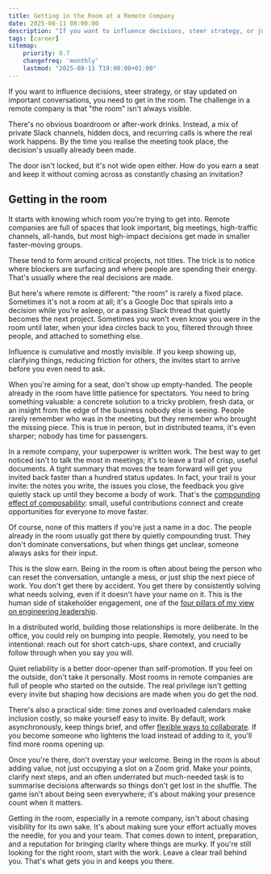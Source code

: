 ```yaml
---
title: Getting in the Room at a Remote Company
date: 2025-08-11 08:00:00
description: "If you want to influence decisions, steer strategy, or just be in the loop on the conversations that matter there's no shortcut: you need to get in the room. The challenge in a remote company is that 'the room' isn't always visible"
tags: [career]
sitemap:
    priority: 0.7
    changefreq: 'monthly'
    lastmod: "2025-08-11 T19:00:00+01:00"
---
```


If you want to influence decisions, steer strategy, or stay updated on important conversations, you need to get in the room. The challenge in a remote company is that "the room" isn't always visible.

There's no obvious boardroom or after-work drinks. Instead, a mix of private Slack channels, hidden docs, and recurring calls is where the real work happens. By the time you realise the meeting took place, the decision's usually already been made.

The door isn't locked, but it's not wide open either. How do you earn a seat and keep it without coming across as constantly chasing an invitation?

## Getting in the room

It starts with knowing which room you're trying to get into. Remote companies are full of spaces that look important, big meetings, high-traffic channels, all-hands, but most high-impact decisions get made in smaller faster-moving groups.

These tend to form around critical projects, not titles. The trick is to notice where blockers are surfacing and where people are spending their energy. That's usually where the real decisions are made.

But here's where remote is different: "the room" is rarely a fixed place. Sometimes it's not a room at all; it's a Google Doc that spirals into a decision while you're asleep, or a passing Slack thread that quietly becomes the next project. Sometimes you won't even know you were in the room until later, when your idea circles back to you, filtered through three people, and attached to something else.

Influence is cumulative and mostly invisible. If you keep showing up, clarifying things, reducing friction for others, the invites start to arrive before you even need to ask.

When you're aiming for a seat, don't show up empty-handed. The people already in the room have little patience for spectators. You need to bring something valuable: a concrete solution to a tricky problem, fresh data, or an insight from the edge of the business nobody else is seeing. People rarely remember who was in the meeting, but they remember who brought the missing piece. This is true in person, but in distributed teams, it's even sharper; nobody has time for passengers.

In a remote company, your superpower is written work. The best way to get noticed isn't to talk the most in meetings; it's to leave a trail of crisp, useful documents. A tight summary that moves the team forward will get you invited back faster than a hundred status updates. In fact, your trail is your invite: the notes you write, the issues you close, the feedback you give quietly stack up until they become a body of work. That's the [compounding effect of composability](/composable-first-reusable-forever): small, useful contributions connect and create opportunities for everyone to move faster.

Of course, none of this matters if you're just a name in a doc. The people already in the room usually got there by quietly compounding trust. They don't dominate conversations, but when things get unclear, someone always asks for their input.

This is the slow earn. Being in the room is often about being the person who can reset the conversation, untangle a mess, or just ship the next piece of work. You don't get there by accident. You get there by consistently solving what needs solving, even if it doesn't have your name on it. This is the human side of stakeholder engagement, one of the [four pillars of my view on engineering leadership](/four-pillars-of-engineering-leadership).

In a distributed world, building those relationships is more deliberate. In the office, you could rely on bumping into people. Remotely, you need to be intentional: reach out for short catch-ups, share context, and crucially follow through when you say you will.

Quiet reliability is a better door-opener than self-promotion. If you feel on the outside, don't take it personally. Most rooms in remote companies are full of people who started on the outside. The real privilege isn't getting every invite but shaping how decisions are made when you do get the nod.

There's also a practical side: time zones and overloaded calendars make inclusion costly, so make yourself easy to invite. By default, work asynchronously, keep things brief, and offer [flexible ways to collaborate](/boundaries-over-coordination). If you become someone who lightens the load instead of adding to it, you'll find more rooms opening up.

Once you're there, don't overstay your welcome. Being in the room is about adding value, not just occupying a slot on a Zoom grid. Make your points, clarify next steps, and an often underrated but much-needed task is to summarise decisions afterwards so things don't get lost in the shuffle. The game isn't about being seen everywhere; it's about making your presence count when it matters.

Getting in the room, especially in a remote company, isn't about chasing visibility for its own sake. It's about making sure your effort actually moves the needle, for you and your team. That comes down to intent, preparation, and a reputation for bringing clarity where things are murky. If you're still looking for the right room, start with the work. Leave a clear trail behind you. That's what gets you in and keeps you there.
